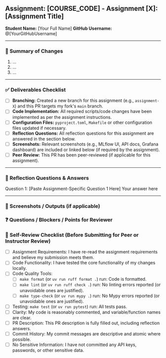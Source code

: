 <!-- .github/PULL_REQUEST_TEMPLATE.md -->
<!-- INSTRUCTION FOR STUDENT:
Thank you for submitting your assignment!
Please fill out this template carefully. It helps your peer reviewer and instructor understand your work and provide effective feedback.
-->

## Assignment: [COURSE_CODE] - Assignment [X]: [Assignment Title]

<!--INSTRUCTION FOR STUDENT:
1. Replace `[COURSE_CODE]` with your course code (e.g., DS413BKK).
2. Replace `[X]` with the assignment number (e.g., 1, 2, 3).
3. Replace `[Assignment Title]` with the specific title of this assignment (e.g., "Data and Model Versioning with DVC").
-->

**Student Name:** [Your Full Name]
**GitHub Username:** @[YourGitHubUsername]

---

### 📝 Summary of Changes

<!--INSTRUCTION FOR STUDENT:
Briefly (2-3 sentences) describe the main tasks you completed and the key MLOps tools/concepts you applied in this assignment.
Example: "Initialized DVC for the project, added the Iris dataset and the trained model (model.joblib) to DVC tracking. This allows for versioning of data and model artifacts alongside code."
-->
1. ...
2. ...
3. ...

---

### ✅ Deliverables Checklist

<!--INSTRUCTION FOR STUDENT:
Review the assignment requirements and check off the items you have completed and are included in this Pull Request. Add or remove items if the assignment has specific deliverables not listed here.
-->

- [ ] **Branching:** Created a new branch for this assignment (e.g., `assignment-X`) and this PR targets my fork's `main` branch.
- [ ] **Code Implementation:** All required scripts/code changes have been implemented as per the assignment instructions.
- [ ] **Configuration Files:** `pyproject.toml`, `Makefile` or other configuration files updated if necessary.
- [ ] **Reflection Questions:** All reflection questions for this assignment are answered in the section below.
- [ ] **Screenshots:** Relevant screenshots (e.g., MLflow UI, API docs, Grafana dashboard) are included or linked below (if required by the assignment).
- [ ] **Peer Review:** This PR has been peer-reviewed (if applicable for this assignment).

---

### 🤔 Reflection Questions & Answers

<!--INSTRUCTION FOR STUDENT:
Copy the specific reflection questions for THIS assignment from the assignment instructions document.
Answer each question thoroughly below it.
Add more questions as needed for the specific assignment
-->

Question 1: [Paste Assignment-Specific Question 1 Here]
Your answer here

---

### 📸 Screenshots / Outputs (if applicable)

<!--INSTRUCTION FOR STUDENT:
If the assignment requires visual proof of completion (e.g., MLflow UI, API /docs page, terminal output), embed screenshots here or provide links.
Make sure images are accessible. You can drag-and-drop images directly into the GitHub PR editor.

Example:
**MLflow Experiment Run:**
![MLflow Run Details](link_to_your_screenshot.png)

**API Endpoint Test (curl output):**
```bash
# Paste curl command and its output here
```
-->

### ❓ Questions / Blockers / Points for Reviewer

<!--INSTRUCTION FOR STUDENT:
Use this space to:
- Ask any specific questions you have for your peer reviewer or the instructor.
- Mention any parts of the assignment you found particularly challenging or where you're unsure about your approach.
- Highlight any specific areas you'd like the reviewer to focus on.
-->

### 🙋 Self-Review Checklist (Before Submitting for Peer or Instructor Review)

<!--INSTRUCTION FOR STUDENT:
Go through this checklist before requesting a review. This helps catch common issues and improves the quality of your submission.
-->

- [ ] Assignment Requirements: I have re-read the assignment requirements and believe my submission meets them.
- [ ] Code Functionality: I have tested the core functionality of my changes locally.
- [ ] Code Quality Tools:
  - [ ] `make format` (or `uv run ruff format .`) run: Code is formatted.
  - [ ] `make lint` (or `uv run ruff check .`) run: No linting errors reported (or unavoidable ones are justified).
  - [ ] `make type-check` (or `uv run mypy .`) run: No Mypy errors reported (or unavoidable ones are justified).
- [ ] Testing: `make test` (or `uv run pytest`) run: All tests pass.
- [ ] Clarity: My code is reasonably commented, and variable/function names are clear.
- [ ] PR Description: This PR description is fully filled out, including reflection answers.
- [ ] Commit History: My commit messages are descriptive and atomic where possible.
- [ ] No Sensitive Information: I have not committed any API keys, passwords, or other sensitive data.

<!--
Remember to @mention your peer reviewer in a comment on the PR if this is for peer review!
Example: "Hi @peer-reviewer-username, this PR is ready for your review. Thanks!"
-->
